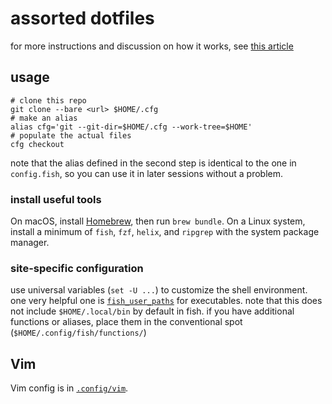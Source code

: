 # assorted dotfiles

for more instructions and discussion on how it works, see [this
article](https://www.atlassian.com/git/tutorials/dotfiles)

## usage

```shell
# clone this repo
git clone --bare <url> $HOME/.cfg
# make an alias
alias cfg='git --git-dir=$HOME/.cfg --work-tree=$HOME'
# populate the actual files
cfg checkout
```

note that the alias defined in the second step is identical to the one in
`config.fish`, so you can use it in later sessions without a problem.

### install useful tools

On macOS, install [Homebrew](https://brew.sh), then run `brew bundle`. On a
Linux system, install a minimum of `fish`, `fzf`, `helix`, and `ripgrep` with
the system package manager. 

### site-specific configuration

use universal variables (`set -U ...`) to customize the shell environment. one
very helpful one is
[`fish_user_paths`](https://fishshell.com/docs/current/index.html?highlight=fish_user_paths#special-variables)
for executables. note that this does not include `$HOME/.local/bin` by default
in fish. if you have additional functions or aliases, place them in the
conventional spot (`$HOME/.config/fish/functions/`)

## Vim

Vim config is in [`.config/vim`](../.config/vim).
